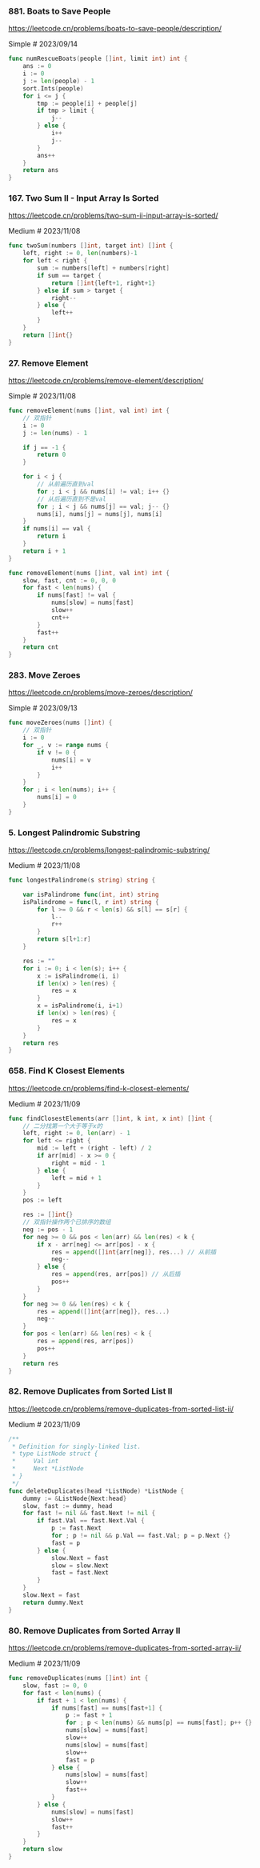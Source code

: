 ### 881. Boats to Save People

https://leetcode.cn/problems/boats-to-save-people/description/

Simple # 2023/09/14

```go
func numRescueBoats(people []int, limit int) int {
    ans := 0
    i := 0
    j := len(people) - 1
    sort.Ints(people)
    for i <= j {
        tmp := people[i] + people[j]
        if tmp > limit {
            j--
        } else {
            i++
            j--
        }
        ans++
    }
    return ans
}
```

### 167. Two Sum II - Input Array Is Sorted

https://leetcode.cn/problems/two-sum-ii-input-array-is-sorted/

Medium # 2023/11/08


```go
func twoSum(numbers []int, target int) []int {
    left, right := 0, len(numbers)-1
    for left < right {
        sum := numbers[left] + numbers[right]
        if sum == target {
            return []int{left+1, right+1}
        } else if sum > target {
            right--
        } else {
            left++
        }
    }
    return []int{}
}
```

### 27. Remove Element

https://leetcode.cn/problems/remove-element/description/

Simple # 2023/11/08

```go
func removeElement(nums []int, val int) int {
    // 双指针
    i := 0
    j := len(nums) - 1

    if j == -1 {
        return 0
    }

    for i < j {
        // 从前遍历直到val
        for ; i < j && nums[i] != val; i++ {}
        // 从后遍历直到不是val
        for ; i < j && nums[j] == val; j-- {}
        nums[i], nums[j] = nums[j], nums[i]
    }
    if nums[i] == val {
        return i
    }
    return i + 1
}
```

```go
func removeElement(nums []int, val int) int {
    slow, fast, cnt := 0, 0, 0
    for fast < len(nums) {
        if nums[fast] != val {
            nums[slow] = nums[fast]
            slow++
            cnt++
        }
        fast++
    }
    return cnt
}
```

### 283. Move Zeroes

https://leetcode.cn/problems/move-zeroes/description/

Simple # 2023/09/13

```go
func moveZeroes(nums []int) {
    // 双指针
    i := 0
    for _, v := range nums {
        if v != 0 {
            nums[i] = v
            i++
        }
    }
    for ; i < len(nums); i++ {
        nums[i] = 0
    }
}
```

### 5. Longest Palindromic Substring

https://leetcode.cn/problems/longest-palindromic-substring/

Medium # 2023/11/08

```go
func longestPalindrome(s string) string {

    var isPalindrome func(int, int) string
    isPalindrome = func(l, r int) string {
        for l >= 0 && r < len(s) && s[l] == s[r] {
            l--
            r++
        }
        return s[l+1:r]
    }

    res := ""
    for i := 0; i < len(s); i++ {
        x := isPalindrome(i, i)
        if len(x) > len(res) {
            res = x
        }
        x = isPalindrome(i, i+1)
        if len(x) > len(res) {
            res = x
        }
    }
    return res
}
```

### 658. Find K Closest Elements

https://leetcode.cn/problems/find-k-closest-elements/

Medium # 2023/11/09

```go
func findClosestElements(arr []int, k int, x int) []int {
    // 二分找第一个大于等于x的
    left, right := 0, len(arr) - 1
    for left <= right {
        mid := left + (right - left) / 2
        if arr[mid] - x >= 0 {
            right = mid - 1
        } else {
            left = mid + 1
        }
    }
    pos := left

    res := []int{}
    // 双指针操作两个已排序的数组
    neg := pos - 1
    for neg >= 0 && pos < len(arr) && len(res) < k {
        if x - arr[neg] <= arr[pos] - x {
            res = append([]int{arr[neg]}, res...) // 从前插
            neg--
        } else {
            res = append(res, arr[pos]) // 从后插
            pos++
        }
    }
    for neg >= 0 && len(res) < k {
        res = append([]int{arr[neg]}, res...)
        neg--
    }
    for pos < len(arr) && len(res) < k {
        res = append(res, arr[pos])
        pos++
    }
    return res
}
```

### 82. Remove Duplicates from Sorted List II

https://leetcode.cn/problems/remove-duplicates-from-sorted-list-ii/

Medium # 2023/11/09

```go
/**
 * Definition for singly-linked list.
 * type ListNode struct {
 *     Val int
 *     Next *ListNode
 * }
 */
func deleteDuplicates(head *ListNode) *ListNode {
    dummy := &ListNode{Next:head}
    slow, fast := dummy, head
    for fast != nil && fast.Next != nil {
        if fast.Val == fast.Next.Val {
            p := fast.Next
            for ; p != nil && p.Val == fast.Val; p = p.Next {}
            fast = p
        } else {
            slow.Next = fast
            slow = slow.Next
            fast = fast.Next
        }
    }
    slow.Next = fast
    return dummy.Next
}
```

### 80. Remove Duplicates from Sorted Array II

https://leetcode.cn/problems/remove-duplicates-from-sorted-array-ii/

Medium # 2023/11/09

```go
func removeDuplicates(nums []int) int {
    slow, fast := 0, 0
    for fast < len(nums) {
        if fast + 1 < len(nums) {
            if nums[fast] == nums[fast+1] {
                p := fast + 1
                for ; p < len(nums) && nums[p] == nums[fast]; p++ {}
                nums[slow] = nums[fast]
                slow++
                nums[slow] = nums[fast]
                slow++
                fast = p
            } else {
                nums[slow] = nums[fast]
                slow++
                fast++
            }
        } else {
            nums[slow] = nums[fast]
            slow++
            fast++
        }
    }
    return slow
}
```

